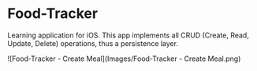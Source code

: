 # Food-Tracker

Learning application for iOS.
This app implements all CRUD (Create, Read, Update, Delete) operations, thus a persistence layer.

![Food-Tracker - Create Meal](Images/Food-Tracker - Create Meal.png)
